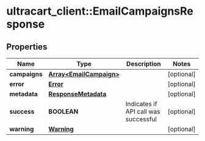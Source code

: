 # ultracart_client::EmailCampaignsResponse

## Properties
Name | Type | Description | Notes
------------ | ------------- | ------------- | -------------
**campaigns** | [**Array&lt;EmailCampaign&gt;**](EmailCampaign.md) |  | [optional] 
**error** | [**Error**](Error.md) |  | [optional] 
**metadata** | [**ResponseMetadata**](ResponseMetadata.md) |  | [optional] 
**success** | **BOOLEAN** | Indicates if API call was successful | [optional] 
**warning** | [**Warning**](Warning.md) |  | [optional] 


